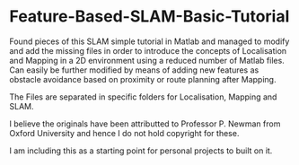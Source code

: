 # Feature-Based-SLAM-Basic-Tutorial
Found pieces of this SLAM simple tutorial in Matlab and managed to modify and add the missing files in order to introduce the concepts of Localisation and Mapping in a 2D environment using a reduced number of Matlab files. Can easily be further modified by means of adding new features as obstacle avoidance based on proximity or route planning after Mapping.

The Files are separated in specific folders for Localisation, Mapping and SLAM. 

I believe the originals have been attributted to Professor P. Newman from Oxford University and hence I do not hold copyright for these. 

I am including this as a starting point for personal projects to built on it. 

